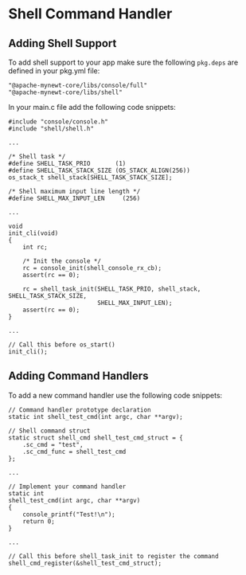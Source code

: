 # Shell Command Handler

## Adding Shell Support

To add shell support to your app make sure the following `pkg.deps` are
defined in your pkg.yml file:

```
"@apache-mynewt-core/libs/console/full"
"@apache-mynewt-core/libs/shell"
```

In your main.c file add the following code snippets:

```
#include "console/console.h"
#include "shell/shell.h"

...

/* Shell task */
#define SHELL_TASK_PRIO       (1)
#define SHELL_TASK_STACK_SIZE (OS_STACK_ALIGN(256))
os_stack_t shell_stack[SHELL_TASK_STACK_SIZE];

/* Shell maximum input line length */
#define SHELL_MAX_INPUT_LEN     (256)

...

void
init_cli(void)
{
    int rc;

    /* Init the console */
    rc = console_init(shell_console_rx_cb);
    assert(rc == 0);

    rc = shell_task_init(SHELL_TASK_PRIO, shell_stack, SHELL_TASK_STACK_SIZE,
                         SHELL_MAX_INPUT_LEN);
    assert(rc == 0);
}

...

// Call this before os_start()
init_cli();
```

## Adding Command Handlers

To add a new command handler use the following code snippets:

```
// Command handler prototype declaration
static int shell_test_cmd(int argc, char **argv);

// Shell command struct
static struct shell_cmd shell_test_cmd_struct = {
    .sc_cmd = "test",
    .sc_cmd_func = shell_test_cmd
};

...

// Implement your command handler
static int
shell_test_cmd(int argc, char **argv)
{
    console_printf("Test!\n");
    return 0;
}

...

// Call this before shell_task_init to register the command
shell_cmd_register(&shell_test_cmd_struct);
```
